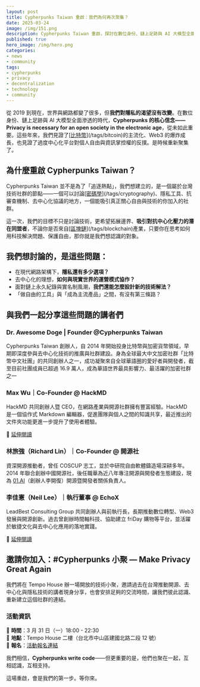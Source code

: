 ```yaml
---
layout: post
title: Cypherpunks Taiwan 重啟：我們為何再次聚集？
date: 2025-03-24
image: /img/151.png
description: Cypherpunks Taiwan 重啟，探討在數位身份、鏈上足跡與 AI 大模型全面滲透的時代，如何保護隱私與自由。
published: true
hero_image: /img/hero.png
categories:
- news
- community
tags:
- cypherpunks
- privacy
- decentralization
- technology
- community
---
```


從 2019 到現在，世界與網路都變了很多，但**我們對隱私的渴望沒有改變**。在數位身份、鏈上足跡與 AI 大模型全面滲透的時代，**Cypherpunks 的核心信念——Privacy is necessary for an open society in the electronic age**，從未如此重要。這些年來，我們見證了[[比特幣](/tags/bitcoin)](/tags/bitcoin)的主流化、Web3 的爆炸成長，也見證了過度中心化平台對個人自由與資訊掌控權的反撲。是時候重新聚集了。

## 為什麼重啟 Cypherpunks Taiwan？

Cypherpunks Taiwan 並不是為了「追逐熱點」，我們想建立的，是一個屬於台灣技術社群的節點——一個可以討論[[密碼學](/tags/cryptography)](/tags/cryptography)、隱私工具、抗審查機制、去中心化協議的地方，一個能吸引真正關心自由與技術的你加入的社群。

這一次，我們的目標不只是討論技術，更希望拓展邊界、**吸引對抗中心化壓力的潛在同盟者**，不論你是否來自[[區塊鏈](/tags/blockchain)](/tags/blockchain)產業，只要你在思考如何用科技解決問題、保護自由，那你就是我們想認識的對象。

## 我們想討論的，是這些問題：

* 在現代網路架構下，**隱私還有多少選項？**
* 去中心化的理想，**如何與現實世界的運營模式協作？**
* 面對鏈上永久紀錄與實名制風潮，**我們還能怎麼設計新的技術解法？**
* 「做自由的工具」與「成為主流產品」之間，有沒有第三條路？

## 與我們一起分享這些問題的講者們

### Dr. Awesome Doge | Founder @Cypherpunks Taiwan

Cypherpunks Taiwan 創辦人，自 2014 年開始投身比特幣與加密貨幣領域，早期即深度參與去中心化技術的推廣與社群建設。身為全球最大中文加密社群「比特幣中文社團」的共同創辦人之一，成功凝聚來自全球華語圈的愛好者與開發者，截至目前社團成員已超過 16.9 萬人，成為華語世界最具影響力、最活躍的加密社群之一

### Max Wu｜Co-Founder @ HackMD

HackMD 共同創辦人暨 CEO，在網路產業與開源社群擁有豐富經驗。HackMD 是一個協作式 Markdown 編輯器，促進團隊與個人之間的知識共享，最近推出的文件夾功能更進一步提升了使用者體驗。

🔗 [延伸閱讀](https://hackmd.io/@MaxWu/HackMD-and-open-source)

### 林旅強（Richard Lin）｜Co-Founder @ 開源社

資深開源推動者，曾任 COSCUP 志工，並於中研院自由軟體鑄造場深耕多年。2014 年聯合創辦中國開源社，後任職華為近八年專注開源與開發者生態建設，現為 [01.AI](http://01.AI)（創辦人李開復）開源暨開發者關係負責人。

### 李佳憲（Neil Lee）｜執行董事 @ EchoX

LeadBest Consulting Group 共同創辦人與前執行長，長期推動數位轉型、Web3 發展與開源創新。過去曾創辦時間軸科技、協助建立 friDay 購物等平台，並活躍於敏捷文化與去中心化應用的落地實踐。

🔗 [延伸閱讀](https://www.facebook.com/chiahsienl)

## 邀請你加入：#Cypherpunks 小聚 — Make Privacy Great Again

我們將在 Tempo House 辦一場開放的技術小聚，邀請過去在台灣推動開源、去中心化與隱私技術的講者現身分享，也會安排足夠的交流時間，讓我們彼此認識、重新建立這個社群的連結。

### 活動資訊

📅 **時間**：3 月 31 日（一）18:00 - 22:30  
📍 **地點**：Tempo House 二樓（台北市中山區建國北路二段 12 號）  
🔗 **報名**：[活動報名連結](https://www.meetup.com/taipei-bitcoin-meetup-group/events/306823746/)

我們相信，**Cypherpunks write code**——但更重要的是，他們也聚在一起，互相認識，互相支持。

這場重啟，會是我們的第一步。等你來。
